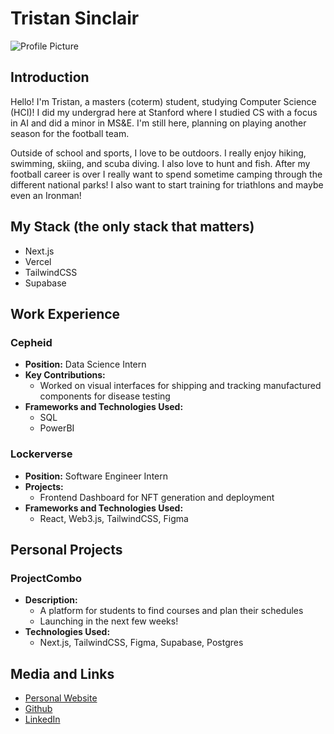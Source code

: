 # Tristan Sinclair

![Profile Picture](https://www.tristansinclair.dev/_next/static/media/football2.f3694910.jpg)

## Introduction

Hello! I'm Tristan, a masters (coterm) student, studying Computer Science (HCI)! I did my undergrad here at Stanford where I studied CS with a focus in AI and did a minor in MS&E. I'm still here, planning on playing another season for the football team.

Outside of school and sports, I love to be outdoors. I really enjoy hiking, swimming, skiing, and scuba diving. I also love to hunt and fish. After my football career is over I really want to spend sometime camping through the different national parks! I also want to start training for triathlons and maybe even an Ironman!

## My Stack (the only stack that matters)

- Next.js
- Vercel
- TailwindCSS
- Supabase

## Work Experience

### Cepheid

- **Position:** Data Science Intern
- **Key Contributions:**
  - Worked on visual interfaces for shipping and tracking manufactured components for disease testing
- **Frameworks and Technologies Used:**
  - SQL
  - PowerBI

### Lockerverse

- **Position:** Software Engineer Intern
- **Projects:**
  - Frontend Dashboard for NFT generation and deployment
- **Frameworks and Technologies Used:**
  - React, Web3.js, TailwindCSS, Figma

## Personal Projects

### ProjectCombo

- **Description:**
  - A platform for students to find courses and plan their schedules
  - Launching in the next few weeks!
- **Technologies Used:**
  - Next.js, TailwindCSS, Figma, Supabase, Postgres

## Media and Links

- [Personal Website](https://tristansinclair.dev)
- [Github](https://github.com/tristansinclair)
- [LinkedIn](https://linkedin.com/in/tristansinclair)

